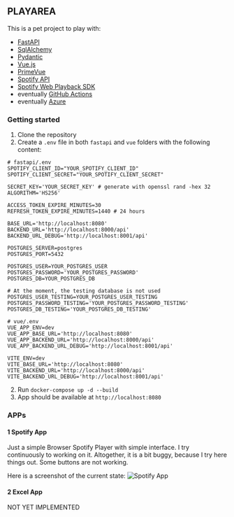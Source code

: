 ## PLAYAREA

This is a pet project to play with:
* [FastAPI](https://fastapi.tiangolo.com/)
* [SqlAlchemy](https://www.sqlalchemy.org/)
* [Pydantic](https://pydantic-docs.helpmanual.io/)
* [Vue.js](https://vuejs.org/)
* [PrimeVue](https://www.primefaces.org/primevue/)
* [Spotify API](https://developer.spotify.com/documentation/web-api/)
* [Spotify Web Playback SDK](https://developer.spotify.com/documentation/web-playback-sdk/)
* eventually [GitHub Actions](https://github.com/features/actions)
* eventually [Azure](https://azure.microsoft.com/en-us/)

### Getting started

1. Clone the repository
3. Create a `.env` file in both `fastapi` and `vue` folders with the following content:
```
# fastapi/.env
SPOTIFY_CLIENT_ID="YOUR_SPOTIFY_CLIENT_ID"
SPOTIFY_CLIENT_SECRET="YOUR_SPOTIFY_CLIENT_SECRET"

SECRET_KEY='YOUR_SECRET_KEY' # generate with openssl rand -hex 32
ALGORITHM='HS256'

ACCESS_TOKEN_EXPIRE_MINUTES=30
REFRESH_TOKEN_EXPIRE_MINUTES=1440 # 24 hours

BASE_URL='http://localhost:8080'
BACKEND_URL='http://localhost:8000/api'
BACKEND_URL_DEBUG='http://localhost:8001/api'

POSTGRES_SERVER=postgres
POSTGRES_PORT=5432

POSTGRES_USER=YOUR_POSTGRES_USER
POSTGRES_PASSWORD='YOUR_POSTGRES_PASSWORD'
POSTGRES_DB=YOUR_POSTGRES_DB

# At the moment, the testing database is not used
POSTGRES_USER_TESTING=YOUR_POSTGRES_USER_TESTING
POSTGRES_PASSWORD_TESTING='YOUR_POSTGRES_PASSWORD_TESTING'
POSTGRES_DB_TESTING='YOUR_POSTGRES_DB_TESTING'
```

```
# vue/.env
VUE_APP_ENV=dev
VUE_APP_BASE_URL='http://localhost:8080'
VUE_APP_BACKEND_URL='http://localhost:8000/api'
VUE_APP_BACKEND_URL_DEBUG='http://localhost:8001/api'

VITE_ENV=dev
VITE_BASE_URL='http://localhost:8080'
VITE_BACKEND_URL='http://localhost:8000/api'
VITE_BACKEND_URL_DEBUG='http://localhost:8001/api'
```

2. Run `docker-compose up -d --build`
3. App should be available at `http://localhost:8080`

### APPs

#### 1 Spotify App

Just a simple Browser Spotify Player with simple interface. I try continuously to working on it. Altogether, it is a bit buggy, because I try here things out. Some buttons are not working.

Here is a screenshot of the current state:
![Spotify App](https://github.com/MijikHna/PLAYAREA3/blob/media/media/spotify-app.png?raw=true)

#### 2 Excel App

NOT YET IMPLEMENTED


